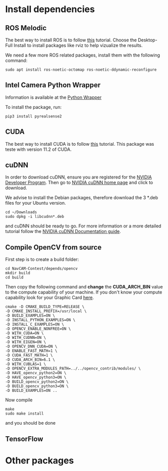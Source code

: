 # Install dependencies

## ROS Melodic

The best way to install ROS is to follow [this](http://wiki.ros.org/melodic/Installation/Ubuntu) tutorial. Choose the Desktop-Full Install to install packages like rviz to help vizualize the results.

We need a few more ROS related packages, install them with the following command:

    sudo apt install ros-noetic-octomap ros-noetic-ddynamic-reconfigure

## Intel Camera Python Wrapper

Information is available at the [Python Wrapper](https://github.com/IntelRealSense/librealsense/tree/development/wrappers/python)

To install the package, run:

    pip3 install pyrealsense2

## CUDA

The best way to install CUDA is to follow [this](https://docs.nvidia.com/cuda/cuda-installation-guide-linux/index.html) tutorial. This package was teste with version 11.2 of CUDA.

## cuDNN



In order to download cuDNN, ensure you are registered for the [NVIDIA Developer Program](https://developer.nvidia.com/developer-program). Then go to [NVIDIA cuDNN home page](https://developer.nvidia.com/cudnn) and click to download.

We advise to install the Debian packages, therefore download the 3 \*.deb files for your Ubuntu version.

    cd ~/Downloads
    sudo dpkg -i libcudnn*.deb

and cuDNN should be ready to go. For more information or a more detailed tutorial follow the [NVIDIA cuDNN Documentation guide](https://docs.nvidia.com/deeplearning/cudnn/install-guide/index.html).

## Compile OpenCV from source

First step is to create a build folder:

    cd NavCAM-Contest/depends/opencv
    mkdir build
    cd build

Then copy the following command and **change** the **CUDA_ARCH_BIN** value to the compute capability of your machine. If you don't know your compute capability look for your Graphic Card [here](https://developer.nvidia.com/cuda-gpus).

    cmake -D CMAKE_BUILD_TYPE=RELEASE \
    -D CMAKE_INSTALL_PREFIX=/usr/local \
    -D BUILD_EXAMPLES=ON \
    -D INSTALL_PYTHON_EXAMPLES=ON \
    -D INSTALL_C_EXAMPLES=ON \
    -D OPENCV_ENABLE_NONFREE=ON \
    -D WITH_CUDA=ON \
    -D WITH_CUDNN=ON \
    -D WITH_EIGEN=ON \
    -D OPENCV_DNN_CUDA=ON \
    -D ENABLE_FAST_MATH=1 \
    -D CUDA_FAST_MATH=1 \
    -D CUDA_ARCH_BIN=6.1 \
    -D WITH_CUBLAS=1 \
    -D OPENCV_EXTRA_MODULES_PATH=../../opencv_contrib/modules/ \
    -D HAVE_opencv_python2=ON \
    -D HAVE_opencv_python3=ON \
    -D BUILD_opencv_python2=ON \
    -D BUILD_opencv_python3=ON \
    -D BUILD_EXAMPLES=ON ..

Now compile

    make
    sudo make install

and you should be done

## TensorFlow

# Other packages
